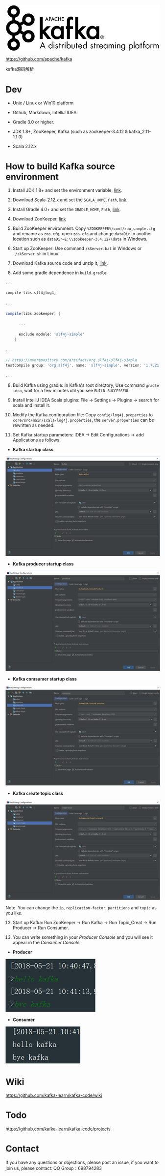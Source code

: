![](./imgs/logo.png)

https://github.com/apache/kafka

kafka源码解析 

# Dev

* Unix / Linux or Win10 platform 

* Github, Markdown, IntelliJ IDEA

* Gradle 3.0 or higher.

* JDK 1.8+, ZooKeeper, Kafka (such as zookeeper-3.4.12 & kafka_2.11-1.1.0)

* Scala 2.12.x 

# How to build Kafka source environment

1.  Install JDK 1.8+ and set the environment variable, [link](http://www.oracle.com/technetwork/java/javase/downloads/jdk8-downloads-2133151.html).

2.  Download Scala-2.12.x and set the ```SCALA_HOME```, ```Path```, [link](https://www.scala-lang.org/download/).

3.  Install Gradle 4.0+ and set the ```GRADLE_HOME```, ```Path```, [link](https://gradle.org/install/).

4.  Download ZooKeeper, [link](https://www.apache.org/dyn/closer.cgi/zookeeper/)

5.  Build ZooKeeper environment: Copy ```%ZOOKEEPER%/conf/zoo_sample.cfg``` and rename as ```zoo.cfg```, open ```zoo.cfg``` and change ```dataDir``` to another location such as ```dataDir=E:\\zookeeper-3.4.12\\data``` in Windows.

6.  Start up ZooKeeper: Use command ```zkServer.bat``` in Windows or ```./zkServer.sh``` in Linux.

7.  Download Kafka source code and unzip it, [link](http://kafka.apache.org/downloads).

8.  Add some gradle dependence in ```build.gradle```: 

```gradle
...

compile libs.slf4jlog4j

...

compile(libs.zookeeper) {

      ...

      exclude module: 'slf4j-simple'
    }

...

// https://mvnrepository.com/artifact/org.slf4j/slf4j-simple
testCompile group: 'org.slf4j', name: 'slf4j-simple', version: '1.7.21'

...
```
8.  Build Kafka using gradle: In Kafka's root directory, Use command ```gradle idea```, wait for a few minutes util you see ```BUILD SUCCESSFUL```.

9.  Install IntelliJ IDEA Scala plugins: File -> Settings -> Plugins -> search for scala and install it.

10. Modify the Kafka configuration file: Copy ```config/log4j.properties``` to ```core/src/main/scala/log4j.properties```, the ```server.properties``` can be rewritten as needed.

11. Set Kafka startup parameters: IDEA -> Edit Configurations -> add Applications as follows:

* **Kafka startup class**  

![](imgs/kafka_server_startup_configurations.png)

* **Kafka producer startup class**  

![](imgs/kafka_producer_configurations.png)

* **Kafka comsumer startup class**  

![](imgs/kafka_consumer_configurations.png)

* **Kafka create topic class**  

![](imgs/kafka_create_topic_configurations.png)

Note: You can change the ```ip```, ```replication-factor```, ```partitions``` and ```topic``` as you like.

12. Start up Kafka: Run ZooKeeper -> Run Kafka -> Run Topic_Creat -> Run Producer -> Run Consumer. 

13. You can write something in your *Producer Console* and you will see it appear in the *Consumer Console*. 

* **Producer**  

![](imgs/producer.png) 

* **Consumer**  

![](imgs/consumer.png)

# Wiki

https://github.com/kafka-learn/kafka-code/wiki

# Todo

https://github.com/kafka-learn/kafka-code/projects

# Contact

If you have any questions or objections, please post an issue, if you want to join us, please contact: QQ Group：698794283